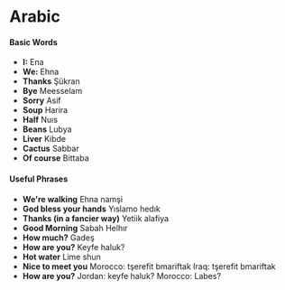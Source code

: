 
# Arabic

#### Basic Words

* **I:** Ena
* **We:** Ehna
* **Thanks** Şükran
* **Bye** Meesselam
* **Sorry** Asif
* **Soup** Harira
* **Half** Nuıs
* **Beans** Lubya
* **Liver** Kibde
* **Cactus** Sabbar
* **Of course** Bittaba

#### Useful Phrases

* **We're walking** Ehna namşi
* **God bless your hands** Yıslamo hedık
* **Thanks (in a fancier way)** Yetiik alafiya
* **Good Morning** Sabah Helhır
* **How much?** Gadeş
* **How are you?** Keyfe haluk?
* **Hot water** Lime shun 
* **Nice to meet you** Morocco: tşerefit bmariftak Iraq: tşerefit bmariftak
* **How are you?** Jordan: keyfe haluk? Morocco: Labes?

